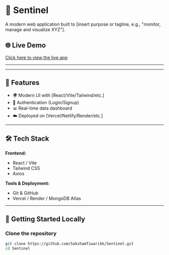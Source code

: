 # 🚀 Sentinel

A modern web application built to [insert purpose or tagline, e.g., "monitor, manage and visualize XYZ"].

## 🌐 Live Demo
[Click here to view the live app](https://sentinel-dun.vercel.app/)

---


---

## 🔧 Features

- 🌍 Modern UI with [React/Vite/Tailwind/etc.]
- 🔐 Authentication (Login/Signup)
- 📊 Real-time data dashboard
- ☁️ Deployed on [Vercel/Netlify/Render/etc.]

---

## 🛠️ Tech Stack

**Frontend:**
- React / Vite
- Tailwind CSS
- Axios


**Tools & Deployment:**
- Git & GitHub
- Vercel / Render / MongoDB Atlas

---

## 🚀 Getting Started Locally

### Clone the repository
```bash
git clone https://github.com/SakshamTiwarikk/Sentinel.git
cd Sentinel
